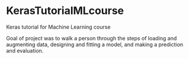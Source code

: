 # KerasTutorialMLcourse
Keras tutorial for Machine Learning course

Goal of project was to walk a person through the steps of loading and augmenting data, designing and fitting a model, and making a prediction and evaluation.


